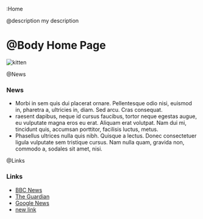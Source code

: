 ﻿:Home

@description my description

@Body
Home Page
=========

![kitten](http://placekitten.com/g/1099/150)

@News
### News
* Morbi in sem quis dui placerat ornare. Pellentesque odio nisi, euismod in, pharetra a, ultricies in, diam. Sed arcu. Cras consequat.
* raesent dapibus, neque id cursus faucibus, tortor neque egestas augue, eu vulputate magna eros eu erat. Aliquam erat volutpat. Nam dui mi, tincidunt quis, accumsan porttitor, facilisis luctus, metus.
* Phasellus ultrices nulla quis nibh. Quisque a lectus. Donec consectetuer ligula vulputate sem tristique cursus. Nam nulla quam, gravida non, commodo a, sodales sit amet, nisi.

@Links
### Links
* [BBC News](http://bbc.co.uk/news)
* [The Guardian](http://guardian.co.uk)
* [Google News](http://news.google.com)
* [new link](http://example.com)